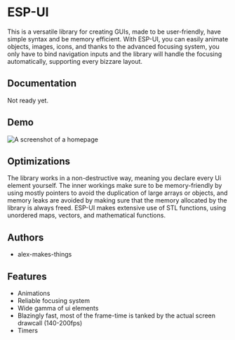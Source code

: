 
# ESP-UI

This is a versatile library for creating GUIs, made to be user-friendly, have simple syntax and be memory efficient. With ESP-UI, you can easily animate objects, images, icons, and thanks to the advanced focusing system, you only have to bind navigation inputs and the library will handle the focusing automatically, supporting every bizzare layout.



## Documentation

Not ready yet.


## Demo
![A screenshot of a homepage](https://github.com/alex-makes-things/esp32-ui/blob/main/src/images/screenshot.png)


## Optimizations
The library works in a non-destructive way, meaning you declare every Ui element yourself.
The inner workings make sure to be memory-friendly by using mostly pointers to avoid the duplication of large arrays or objects, and memory leaks are avoided by making sure that the memory allocated by the library is always freed.
ESP-UI makes extensive use of STL functions, using unordered maps, vectors, and mathematical functions.


## Authors

- alex-makes-things


## Features

- Animations
- Reliable focusing system
- Wide gamma of ui elements
- Blazingly fast, most of the frame-time is tanked by the actual screen drawcall (140-200fps)
- Timers



